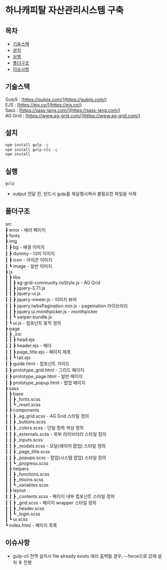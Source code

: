 # 하나캐피탈 자산관리시스템 구축

## 목차

- [기술스택](#기술스택)
- [설치](#설치)
- [실행](#실행)
- [폴더구조](#폴더구조)
- [이슈사항](#이슈사항)

## 기술스택

Gulp5 : [https://gulpjs.com/](https://gulpjs.com/)<br/>
EJS : [https://ejs.co/](https://ejs.co/)<br/>
Sass : [https://sass-lang.com/](https://sass-lang.com/)<br/>
AG Grid : [https://www.ag-grid.com/](https://www.ag-grid.com/)

## 설치

```bash
npm install gulp -g
npm install gulp-cli -g
npm install
```

## 실행

```bash
gulp
```

- output 전달 전, 반드시 gulp를 재실행시켜서 불필요한 파일을 삭제

## 폴더구조

src<br/>
 ┣ error - 에러 페이지<br/>
 ┣ fonts<br/>
 ┣ img<br/>
 ┃ ┣ bg - 배경 이미지<br/>
 ┃ ┣ dummy - 더미 이미지<br/>
 ┃ ┣ icon - 아이콘 이미지<br/>
 ┃ ┗ image - 일반 이미지<br/>
 ┣ js<br/>
 ┃ ┣ libs<br/>
 ┃ ┃ ┣ ag-grid-community.noStyle.js - AG Grid<br/>
 ┃ ┃ ┣ jquery-3.7.1.js<br/>
 ┃ ┃ ┣ jquery-ui.js<br/>
 ┃ ┃ ┣ jquery-viewer.js - 이미지 뷰어<br/>
 ┃ ┃ ┣ jquery.twbsPagination.min.js - pageination 라이브러리<br/>
 ┃ ┃ ┣ jquery.ui.monthpicker.js - monthpicker<br/>
 ┃ ┃ ┗ swiper-bundle.js<br/>
 ┃ ┗ ui.js - 컴포넌트 동작 정의<br/>
 ┣ page<br/>
 ┃ ┣ _inc<br/>
 ┃ ┃ ┣ head.ejs<br/>
 ┃ ┃ ┣ header.ejs - 헤더<br/>
 ┃ ┃ ┣ page_title.ejs - 페이지 제목<br/>
 ┃ ┃ ┗ tail.ejs<br/>
 ┃ ┣ guide.html - 컴포넌트 가이드<br/>
 ┃ ┣ prototype_grid.html - 그리드 페이지<br/>
 ┃ ┣ prototype_page.html - 일반 페이지<br/>
 ┃ ┣ prototype_popup.html - 팝업 페이지<br/>
 ┣ sass<br/>
 ┃ ┣ base<br/>
 ┃ ┃ ┣ _fonts.scss<br/>
 ┃ ┃ ┗ _reset.scss<br/>
 ┃ ┣ components<br/>
 ┃ ┃ ┣ _ag_grid.scss - AG Grid 스타일 정의<br/>
 ┃ ┃ ┣ _buttons.scss<br/>
 ┃ ┃ ┣ _colors.scss - 단일 항목 색상 정의<br/>
 ┃ ┃ ┣ _externals.scss - 외부 라이브러리 스타일 정의<br/>
 ┃ ┃ ┣ _inputs.scss<br/>
 ┃ ┃ ┣ _modals.scss - 모달(레이어 팝업) 스타일 정의<br/>
 ┃ ┃ ┣ _page_title.scss<br/>
 ┃ ┃ ┣ _popups.scss - 팝업(시스템 팝업) 스타일 정의<br/>
 ┃ ┃ ┗ _progress.scss<br/>
 ┃ ┣ helpers<br/>
 ┃ ┃ ┣ _functions.scss<br/>
 ┃ ┃ ┣ _mixins.scss<br/>
 ┃ ┃ ┗ _variables.scss<br/>
 ┃ ┣ layout<br/>
 ┃ ┃ ┣ _contents.scss - 페이지 내부 컴포넌트 스타일 정의<br/>
 ┃ ┃ ┣ _grid.scss - 페이지 wrapper 스타일 정의<br/>
 ┃ ┃ ┣ _header.scss<br/>
 ┃ ┃ ┗ _login.scss<br/>
 ┃ ┗ ui.scss<br/>
 ┗ index.html - 페이지 목록

## 이슈사항

- gulp-cli 전역 설치시 file already exists 에러 출력될 경우, --force으로 강제 설치 후 진행
